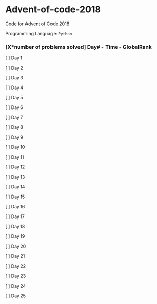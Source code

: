 # Advent-of-code-2018

Code for Advent of Code 2018

Programming Language: `Python`

### [X*number of problems solved] Day# - Time - GlobalRank

[ ] Day 1

[ ] Day 2

[ ] Day 3

[ ] Day 4

[ ] Day 5

[ ] Day 6

[ ] Day 7

[ ] Day 8

[ ] Day 9

[ ] Day 10

[ ] Day 11

[ ] Day 12

[ ] Day 13

[ ] Day 14

[ ] Day 15

[ ] Day 16

[ ] Day 17

[ ] Day 18

[ ] Day 19

[ ] Day 20

[ ] Day 21

[ ] Day 22

[ ] Day 23

[ ] Day 24

[ ] Day 25
